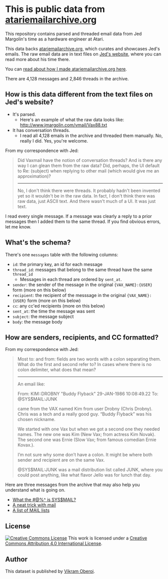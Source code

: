 
# This is public data from [atariemailarchive.org](https://atariemailarchive.org)

This repository contains parsed and threaded email data from Jed Margolin's time as a hardware engineer at Atari.

This data backs [atariemailarchive.org](https://atariemailarchive.org), which curates and showcases Jed's emails. The raw email data are in text files on [Jed's website](http://www.jmargolin.com/vmail/vmail.htm), where you can read more about his time there.

You can [read about how I made atariemailarchive.org here](https://vikramoberoi.com/how-i-made-atariemailarchive-org/).

There are 4,128 messages and 2,846 threads in the archive.


## How is this data different from the text files on Jed's website?

* It's parsed.
  * Here's an example of what the raw data looks like: http://www.jmargolin.com/vmail/Vax88.txt
* It has conversation threads.
  * I read all 4,128 emails in the archive and threaded them manually. No, really I did. Yes, you're welcome.

From my correspondence with Jed:

> Did Vaxmail have the notion of conversation threads? And is there any way I can glean them from the raw data? Did, perhaps, the UI default to Re: (subject) when replying to other mail (which would give me an approximation)?
> 
> ---
>
> No, I don't think there were threads. It probably hadn't been invented yet so it wouldn't be in the raw data. In fact, I don't think there was raw data, just ASCII text. And there wasn't much of a UI. It was just text.

I read every single message. If a message was clearly a reply to a prior messages then I added them to the same thread. If you find obvious errors, let me know.


## What's the schema?

There's one `messages` table with the following columns:

* `id`: the primary key, an id for each message
* `thread_id`: messages that belong to the same thread have the same `thread_id`
  * Messages in each thread are ordered by `sent_at`.
* `sender`: the sender of the message in the original `{VAX_NAME}:{USER}` form (more on this below)
* `recipient`: the recipient of the messsage in the original `{VAX_NAME}:{USER}` form (more on this below)
* `cc`: any cc'ed recipients (more on this below)
* `sent_at`: the time the message was sent
* `subject`: the message subject
* `body`: the message body

## How are senders, recipients, and CC formatted?

From my correspondence with Jed:

> Most to: and from: fields are two words with a colon separating them. What do the first and second refer to? In cases where there is no colon delimiter, what does that mean?
> 
> ---
>
> An email like:
>  
> From: KIM::DROBNY       "Buddy Flyback" 29-JAN-1986 10:08:49.22
> To:   @SYS$MAIL:JUNK
>  
> came from the VAX named Kim from user Drobny (Chris Drobny). Chris was a tech and a really good guy. “Buddy Flyback” was his chosen nickname.
>  
> We started with one Vax but when we got a second one they needed names. The new one was Kim (New Vax; from actress Kim Novak). The second one was Ernie (Slow Vax; from famous comedian Ernie Kovax.).
>  
> I’m not sure why some don’t have a colon. It might be where both sender and recipient are on the same Vax.
>  
> @SYS$MAIL:JUNK was a mail distribution list called JUNK, where you could post anything, like what flavor Jello was for lunch that day.

Here are three messages from the archive that may also help you understand what is going on.

* [What the #@%^ is SYS$MAIL?](https://atariemailarchive.org/thread/on-how-to-use-atari-s-mail-distribution-lists-31)
* [A neat trick with mail](https://atariemailarchive.org/thread/on-a-clever-email-hack-19)
* [A list of MAIL lists](https://atariemailarchive.org/thread/a-list-of-mail-lists-294)

## License

[![Creative Commons License](https://i.creativecommons.org/l/by/4.0/88x31.png)](http://creativecommons.org/licenses/by/4.0/)
This work is licensed under a <a rel="license" href="http://creativecommons.org/licenses/by/4.0/">Creative Commons Attribution 4.0 International License</a>.

## Author

This dataset is published by [Vikram Oberoi](https://www.twitter.com/voberoi).
